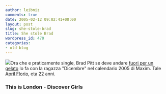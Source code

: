 ```yaml
---
author: leibniz
comments: true
date: 2005-02-12 09:02:41+00:00
layout: post
slug: she-stole-brad
title: She stole Brad
wordpress_id: 470
categories:
- old-blog
---
```


![](http://www.defamer.com/hollywood/i-stole-brad.jpg)Ora che e praticamente single, Brad Pitt se deve andare [fuori per un gelato](http://www.thisislondon.com/showbiz/articles/16511994?source=Metro) lo fa con la ragazza "Dicembre" nel calendario 2005 di Maxim. Tale [April Florio](http://www.discovergirls.com/aprildawn1.htm), eta 22 anni.




### This is London - Discover Girls



